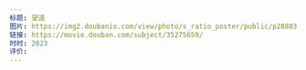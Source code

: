 ```yaml
---
标题: 望道
图片: https://img2.doubanio.com/view/photo/s_ratio_poster/public/p2888374121.webp
链接: https://movie.douban.com/subject/35275659/
时时: 2023
评价:
---
```


